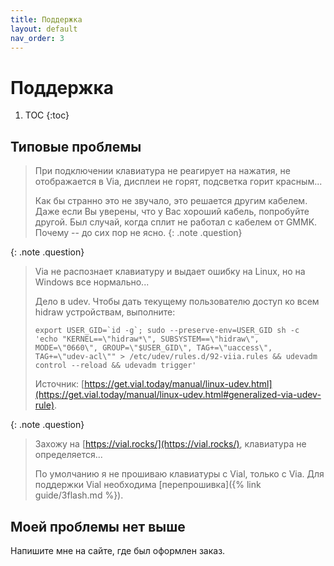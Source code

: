 ```yaml
---
title: Поддержка
layout: default
nav_order: 3
---
```


# Поддержка

1. TOC
{:toc}

## Типовые проблемы

> При подключении клавиатура не реагирует на нажатия, не отображается в Via, дисплеи не горят, подсветка горит красным...
>
> Как бы странно это не звучало, это решается другим кабелем. Даже если Вы уверены, что у Вас хороший кабель, попробуйте другой. Был случай, когда сплит не работал с кабелем от GMMK. Почему -- до сих пор не ясно.
{: .note .question}

{: .note .question}
> Via не распознает клавиатуру и выдает ошибку на Linux, но на Windows все нормально...
>
> Дело в udev. Чтобы дать текущему пользователю доступ ко всем hidraw устройствам, выполните:
>
> ```
> export USER_GID=`id -g`; sudo --preserve-env=USER_GID sh -c 'echo "KERNEL==\"hidraw*\", SUBSYSTEM==\"hidraw\", MODE=\"0660\", GROUP=\"$USER_GID\", TAG+=\"uaccess\", TAG+=\"udev-acl\"" > /etc/udev/rules.d/92-viia.rules && udevadm control --reload && udevadm trigger'
> ```
>
> Источник: [https://get.vial.today/manual/linux-udev.html](https://get.vial.today/manual/linux-udev.html#generalized-via-udev-rule).

{: .note .question}
> Захожу на [https://vial.rocks/](https://vial.rocks/), клавиатура не определяется...
>
> По умолчанию я не прошиваю клавиатуры с Vial, только с Via. Для поддержки Vial необходима [перепрошивка]({% link guide/3flash.md %}).

## Моей проблемы нет выше

Напишите мне на сайте, где был оформлен заказ.

<!-- ## Формат обращения -->
<!---->
<!-- Ответьте на вопросы ниже и пришлите мне ответы: -->
<!---->
<!-- 1.  -->
